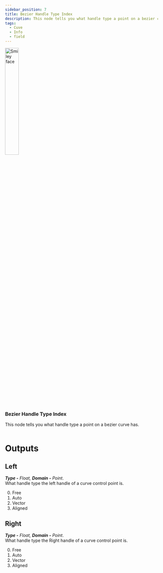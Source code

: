 ```yaml
---
sidebar_position: 7
title: Bezier Handle Type Index
description: This node tells you what handle type a point on a bezier curve has. 
tags:
  - Cuve
  - Info
  - field
---
```

<!-- Node Image -->
<div>
<img  width="30%" src="/img/docs/bezier_handle_type_index.png" alt="Smiley face" className="floatme"/>

### Bezier Handle Type Index
This node tells you what handle type a point on a bezier curve has. 
   
<!-- Blank Space after imge+description -->
<img  width="100%" height="0%" src="/img/blank.png" alt="blank"/>  
</div>


# Outputs
<div class="md-indent">

## Left
<div class="md-indent">

_**Type -** Float, **Domain -** Point_.  
What handle type the left handle of a curve control point is.

  0. Free
  1. Auto
  2. Vector 
  3. Aligned

</div>

## Right
<div class="md-indent">

_**Type -** Float, **Domain -** Point_.  
What handle type the Right handle of a curve control point is.  

  0. Free
  1. Auto
  2. Vector
  3. Aligned

</div>

</div>